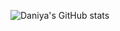 
![Daniya's GitHub stats](https://github-readme-stats.vercel.app/api?username=Daniya&theme=cobalt&show_icons=true)
